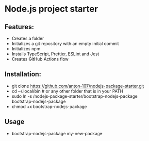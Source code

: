 # Node.js project starter

## Features:
- Creates a folder
- Initializes a git repository with an empty initial commit
- Initializes npm
- Installs TypeScript, Prettier, ESLint and Jest
- Creates GitHub Actions flow

## Installation:
- git clone https://github.com/anton-107/nodejs-package-starter.git
- cd ~/.local/bin # or any other folder that is in your PATH
- sudo ln -s <PATH TO LOCAL REPO>/nodejs-package-starter/bootstrap-nodejs-package bootstrap-nodejs-package
- chmod +x bootstrap-nodejs-package

## Usage
- bootstrap-nodejs-package my-new-package